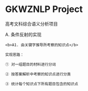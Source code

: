 # GKWZNLP Project

高考文科综合语义分析项目

A. 条件反射的实现

    <b>A1. 由关键字推导所考察的知识点</b>

    实现思路：
    
    ① 对一组题目的材料进行分词
    
    ② 按答案解析中考察的知识点进行分类
    
    ③ 统计每个知识点下所有题目包含的知识点
        
